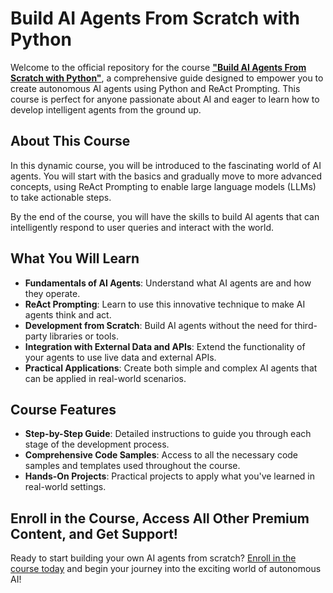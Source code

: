 # Build AI Agents From Scratch with Python

Welcome to the official repository for the course [**"Build AI Agents From Scratch with Python"**](https://learnwithhasan.com/learn/build-ai-agents/), a comprehensive guide designed to empower you to create autonomous AI agents using Python and ReAct Prompting. This course is perfect for anyone passionate about AI and eager to learn how to develop intelligent agents from the ground up.

## About This Course

In this dynamic course, you will be introduced to the fascinating world of AI agents. You will start with the basics and gradually move to more advanced concepts, using ReAct Prompting to enable large language models (LLMs) to take actionable steps. 

By the end of the course, you will have the skills to build AI agents that can intelligently respond to user queries and interact with the world.

## What You Will Learn

- **Fundamentals of AI Agents**: Understand what AI agents are and how they operate.
- **ReAct Prompting**: Learn to use this innovative technique to make AI agents think and act.
- **Development from Scratch**: Build AI agents without the need for third-party libraries or tools.
- **Integration with External Data and APIs**: Extend the functionality of your agents to use live data and external APIs.
- **Practical Applications**: Create both simple and complex AI agents that can be applied in real-world scenarios.

## Course Features

- **Step-by-Step Guide**: Detailed instructions to guide you through each stage of the development process.
- **Comprehensive Code Samples**: Access to all the necessary code samples and templates used throughout the course.
- **Hands-On Projects**: Practical projects to apply what you've learned in real-world settings.


## Enroll in the Course,  Access All Other Premium Content, and Get Support!

Ready to start building your own AI agents from scratch? [Enroll in the course today](https://learnwithhasan.com/learn/build-ai-agents/) and begin your journey into the exciting world of autonomous AI!



